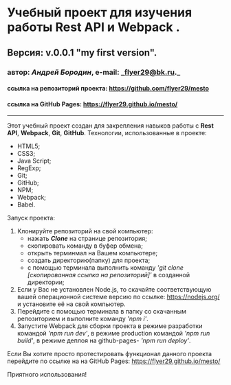 # Учебный проект для изучения работы Rest API и Webpack .
## Версия: v.0.0.1 "my first version".
### автор: *Андрей Бородин*, e-mail: _flyer29@bk.ru._
#### ссылка на репозиторий проекта: https://github.com/flyer29/mesto
#### ссылка на GitHub Pages: https://flyer29.github.io/mesto/
-------------------------------------------------------

Этот учебный проект создан для закрепления навыков работы с **Rest API**, **Webpack**, **Git**, **GitHub**.
Технологии, использованные в проекте:
+ HTML5;
+ CSS3;
+ Java Script;
+ RegExp;
+ Git;
+ GitHub;
+ NPM;
+ Webpack;
+ Babel.

Запуск проекта:
1. Клонируйте репозиторий на свой компьютер:
    * нажать **_Clone_** на странице репозитория;
    * скопировать команду в буфер обмена;
    * открыть терминмал на Вашем компьютере;
    * создать директорию(папку) для проекта;
    * с помощью терминала выполнить команду _'git clone [скопированная ссылка на репозиторий]'_ в созданной директории;
2. Если у Вас не установлен Node.js, то скачайте соответствующую вашей операционной системе версию по ссылке: https://nodejs.org/ и установите её на свой компьютер.
3. Перейдите с помощью терминала в папку со скачанным репозиторием и выполните команду _'npm i'_.
4. Запустите Webpack для сборки проекта в режиме разработки командой _'npm run dev'_, в режиме production командой _'npm run build'_, в режиме деплоя на github-pages- _'npm run deploy'_.

Если Вы хотите просто протестировать функционал данного проекта перейдите по ссылке на на GitHub Pages: https://flyer29.github.io/mesto/

Приятного использования!